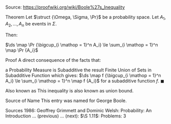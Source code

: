 # 

Source: https://proofwiki.org/wiki/Boole%27s_Inequality



Theorem
Let $\struct {\Omega, \Sigma, \Pr}$ be a probability space.
Let $A_1, A_2, \ldots, A_n$ be events in $\Sigma$.

Then:

$\ds \map \Pr {\bigcup_{i \mathop = 1}^n A_i} \le \sum_{i \mathop = 1}^n \map \Pr {A_i}$


Proof
A direct consequence of the facts that:

a Probability Measure is Subadditive
the result Finite Union of Sets in Subadditive Function which gives:
$\ds \map f {\bigcup_{i \mathop = 1}^n A_i} \le \sum_{i \mathop = 1}^n \map f {A_i}$
for a subadditive function $f$.
$\blacksquare$


Also known as
This inequality is also known as union bound.


Source of Name
This entry was named for George Boole.


Sources
1986: Geoffrey Grimmett and Dominic Welsh: Probability: An Introduction ... (previous) ... (next): $\S 1.11$: Problems: $3$





